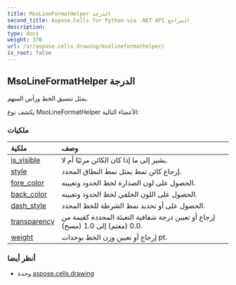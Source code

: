 ```yaml
---
title: MsoLineFormatHelper الدرجة
second_title: Aspose.Cells for Python via .NET API المراجع
description:
type: docs
weight: 370
url: /ar/aspose.cells.drawing/msolineformathelper/
is_root: false
---
```

##  MsoLineFormatHelper الدرجة
يمثل تنسيق الخط ورأس السهم.



يكشف نوع MsoLineFormatHelper الأعضاء التالية:

###  ملكيات
| ملكية| وصف|
| :- | :- |
| [is_visible](/cells/python-net/ar/aspose.cells.drawing/msolineformathelper/is_visible) | يشير إلى ما إذا كان الكائن مرئيًا أم لا.|
| [style](/cells/python-net/ar/aspose.cells.drawing/msolineformathelper/style) | إرجاع كائن نمط يمثل نمط النطاق المحدد.|
| [fore_color](/cells/python-net/ar/aspose.cells.drawing/msolineformathelper/fore_color) | الحصول على لون الصدارة لخط الحدود وتعيينه.|
| [back_color](/cells/python-net/ar/aspose.cells.drawing/msolineformathelper/back_color) | الحصول على اللون الخلفي لخط الحدود وتعيينه.|
| [dash_style](/cells/python-net/ar/aspose.cells.drawing/msolineformathelper/dash_style) | الحصول على أو تحديد نمط الشرطة للخط المحدد.|
| [transparency](/cells/python-net/ar/aspose.cells.drawing/msolineformathelper/transparency) | إرجاع أو تعيين درجة شفافية التعبئة المحددة كقيمة من 0.0 (معتم) إلى 1.0 (مسح).|
| [weight](/cells/python-net/ar/aspose.cells.drawing/msolineformathelper/weight) | إرجاع أو تعيين وزن الخط بوحدات pt.|



###  أنظر أيضا
* وحدة [aspose.cells.drawing](..)
